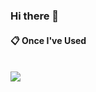 ### Hi there 👋

####  :clipboard: Once I've Used 
  
 <br/>
<img src="https://img.shields.io/badge/Python-3775A9?style=flat-square&logo=python&logoColor=white"/>
 
   <br/>
   <br/>
 
